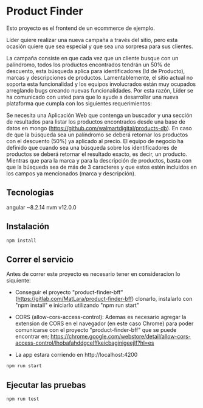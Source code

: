 
# Product Finder

Esto proyecto es el frontend de un ecommerce de ejemplo.

Líder quiere realizar una nueva campaña a través del sitio, pero esta ocasión quiere que sea especial y que sea una sorpresa para sus clientes.

La campaña consiste en que cada vez que un cliente busque con un palíndromo, todos los productos encontrados tendrán un 50% de descuento, esta búsqueda aplica para identificadores (Id de Producto), marcas y descripciones de productos. Lamentablemente, el sitio actual no soporta esta funcionalidad y los equipos involucrados están muy ocupados arreglando bugs creando nuevas funcionalidades. Por esta razón, Líder se ha comunicado con usted para que lo ayude a desarrollar una nueva plataforma que cumpla con los siguientes requerimientos:

Se necesita una Aplicación Web que contenga un buscador y una sección de resultados para listar los productos encontrados desde una base de datos en mongo (https://github.com/walmartdigital/products-db). En caso de que la búsqueda sea un palíndromo se deberá retornar los productos con el descuento (50%) ya aplicado al precio.
El equipo de negocio ha definido que cuando sea una búsqueda sobre los identificadores de productos se deberá retornar el resultado exacto, es decir, un producto. Mientras que para la marca y para la descripción de productos, basta con que la búsqueda sea de más de 3 caracteres y que estos estén incluidos en los campos ya mencionados (marca y descripción).

## Tecnologias

angular ~8.2.14
nvm v12.0.0

## Instalación

```bash
npm install
```

## Correr el servicio

Antes de correr este proyecto es necesario tener en consideracion lo siquiente:

* Conseguir el proyecto "product-finder-bff" (https://gitlab.com/MatLara/product-finder-bff) clonarlo, instalarlo con "npm install" e iniciarlo utilizando "npm run start"

* CORS (allow-cors-access-control):
Ademas es necesario agregar la extension de CORS en el navegador (en este caso Chrome) para poder comunicarse con el proyecto "product-finder-bff" que se puede encontrar en; https://chrome.google.com/webstore/detail/allow-cors-access-control/lhobafahddgcelffkeicbaginigeejlf?hl=es

* La app estara corriendo en http://localhost:4200

```bash
npm run start
```

## Ejecutar las pruebas

```bash
npm run test
```
